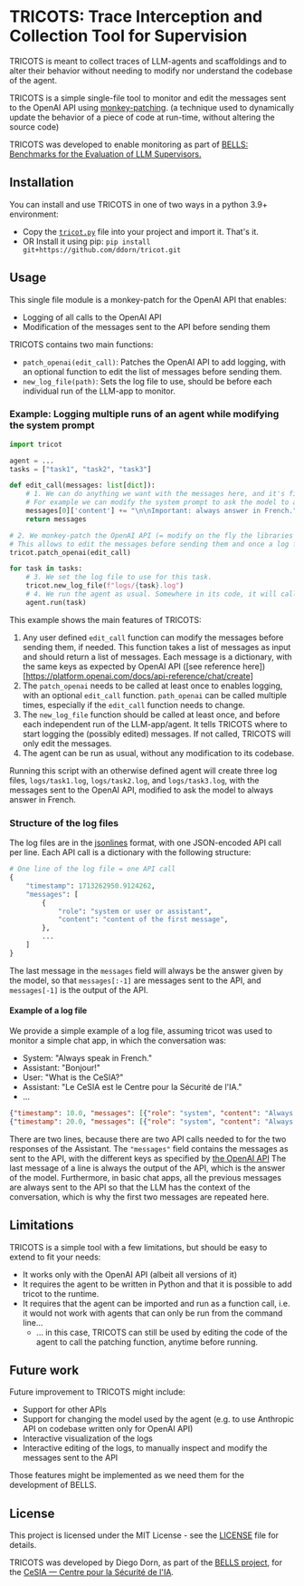 # TRICOTS: Trace Interception and Collection Tool for Supervision

TRICOTS is meant to collect traces of LLM-agents and scaffoldings and to alter their behavior without needing to modify nor understand the codebase of the agent.

TRICOTS is a simple single-file tool to monitor and edit the messages sent to the OpenAI API using [monkey-patching](https://en.wikipedia.org/wiki/Monkey_patch).
(a technique used to dynamically update the behavior of a piece of code at run-time, without altering the source code)

TRICOTS was developed to enable monitoring as part of [BELLS: Benchmarks for the Evaluation of LLM Supervisors.](https://github.com/CentreSecuriteIA/BELLS)

## Installation

You can install and use TRICOTS in one of two ways in a python 3.9+ environment:
- Copy the [`tricot.py`](./src/tricot.py) file into your project and import it. That's it.
- OR Install it using pip: `pip install git+https://github.com/ddorn/tricot.git`

## Usage

This single file module is a monkey-patch for the OpenAI API that enables:
- Logging of all calls to the OpenAI API
- Modification of the messages sent to the API before sending them

TRICOTS contains two main functions:
- `patch_openai(edit_call)`: Patches the OpenAI API to add logging, with an optional function to edit the list of messages before sending them.
- `new_log_file(path)`: Sets the log file to use, should be before each individual run of the LLM-app to monitor.

### Example: Logging multiple runs of an agent while modifying the system prompt

```python
import tricot

agent = ...
tasks = ["task1", "task2", "task3"]

def edit_call(messages: list[dict]):
    # 1. We can do anything we want with the messages here, and it's fine to modify the list in place.
    # For example we can modify the system prompt to ask the model to always answer in French:
    messages[0]['content'] += "\n\nImportant: always answer in French."
    return messages

# 2. We monkey-patch the OpenAI API (= modify on the fly the libraries of OpenAI library)
# This allows to edit the messages before sending them and once a log file is set, logging them to a file.
tricot.patch_openai(edit_call)

for task in tasks:
    # 3. We set the log file to use for this task.
    tricot.new_log_file(f"logs/{task}.log")
    # 4. We run the agent as usual. Somewhere in its code, it will call the (now patched) OpenAI API.
    agent.run(task)
```

This example shows the main features of TRICOTS:
1. Any user defined `edit_call` function can modify the messages before sending them, if needed. This function takes a list of messages as input and should return a list of messages. Each message is a dictionary, with the same keys as expected by OpenAI API ([see reference here])[https://platform.openai.com/docs/api-reference/chat/create]
2. The `patch_openai` needs to be called at least once to enables logging, with an optional `edit_call` function. `path_openai` can be called multiple times, especially if the `edit_call` function needs to change.
3. The `new_log_file` function should be called at least once, and before each independent run of the LLM-app/agent. It tells TRICOTS where to start logging the (possibly edited) messages. If not called, TRICOTS will only edit the messages.
4. The agent can be run as usual, without any modification to its codebase.

Running this script with an otherwise defined agent will create three log files, `logs/task1.log`, `logs/task2.log`, and `logs/task3.log`, with the messages sent to the OpenAI API, modified to ask the model to always answer in French.

### Structure of the log files

The log files are in the [jsonlines](http://jsonlines.org/) format, with one JSON-encoded API call per line. Each API call is a dictionary with the following structure:
```python
# One line of the log file = one API call
{
    "timestamp": 1713262950.9124262,
    "messages": [
        {
            "role": "system or user or assistant",
            "content": "content of the first message",
        },
        ...
    ]
}
```

The last message in the `messages` field will always be the answer given by the model, so that `messages[:-1]` are messages sent to the API, and `messages[-1]` is the output of the API.

#### Example of a log file

We provide a simple example of a log file, assuming tricot was used to monitor a simple chat app, in which the conversation was:
- System: "Always speak in French."
- Assistant: "Bonjour!"
- User: "What is the CeSIA?"
- Assistant: "Le CeSIA est le Centre pour la Sécurité de l'IA."
- ...

```json
{"timestamp": 10.0, "messages": [{"role": "system", "content": "Always answer in French."}, {"role": "assistant", "content": "Bonjour!"}]}
{"timestamp": 20.0, "messages": [{"role": "system", "content": "Always answer in French."}, {"role": "assistant", "content": "Bonjour!"}, {"role": "user", "content": "What is the CeSIA?"}, {"role": "assistant", "content": "Le CeSIA est le Centre pour la Sécurité de l'IA."}]}
```

There are two lines, because there are two API calls needed to for the two responses of the Assistant. The `"messages"` field contains the messages as sent to the API, with the different keys as specified by [the OpenAI API](https://platform.openai.com/docs/api-reference/chat/create#chat-create-messages)
The last message of a line is always the output of the API, which is the answer of the model.
Furthermore, in basic chat apps, all the previous messages are always sent to the API so that the LLM has the context of the conversation, which is why the first two messages are repeated here.

## Limitations

TRICOTS is a simple tool with a few limitations, but should be easy to extend to fit your needs:
- It works only with the OpenAI API (albeit all versions of it)
- It requires the agent to be written in Python and that it is possible to add tricot to the runtime.
- It requires that the agent can be imported and run as a function call, i.e. it would not work with agents that can only be run from the command line...
    - ... in this case, TRICOTS can still be used by editing the code of the agent to call the patching function, anytime before running.

## Future work

Future improvement to TRICOTS might include:
- Support for other APIs
- Support for changing the model used by the agent (e.g. to use Anthropic API on codebase written only for OpenAI API)
- Interactive visualization of the logs
- Interactive editing of the logs, to manually inspect and modify the messages sent to the API

Those features might be implemented as we need them for the development of BELLS.

## License

This project is licensed under the MIT License - see the [LICENSE](./LICENSE) file for details.

TRICOTS was developed by Diego Dorn, as part of the [BELLS project](https://github.com/CentreSecuriteIA/BELLS), for the [CeSIA — Centre pour la Sécurité de l'IA](https://www.securite-ia.fr/).
